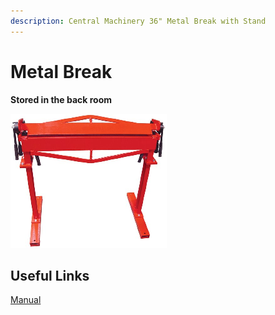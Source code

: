```yaml
---
description: Central Machinery 36" Metal Break with Stand
---
```


# Metal Break

**Stored in the back room**

![](../.gitbook/assets/break.png)

## Useful Links

[Manual](https://drive.google.com/open?id=1ztMbRb-sSKEWsFxbUMFFmCWS_lrItAFU)


